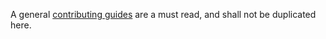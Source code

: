 A general [contributing guides](https://bitbucket.org/kalmiadevs/kalmia-common-lib/src/master/docs/CONTRIUBTING.md) are a must read, and shall not be duplicated here. 